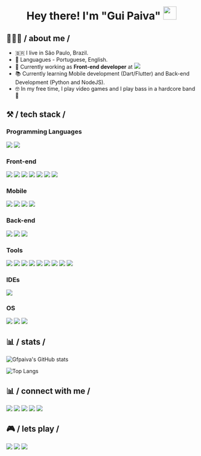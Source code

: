 <h1 align="center">Hey there! I'm "Gui Paiva" <img src="https://media.giphy.com/media/hvRJCLFzcasrR4ia7z/giphy.gif" width="35"></h1>

## 👨🏻‍💻 / about me /

- 🇧🇷 I live in São Paulo, Brazil.
- 💬 Languagues - Portuguese, English.
- 🏢 Currently working as **Front-end developer** at <a href="https://picpay.com/" target="_blank"><img src="https://img.shields.io/badge/-PicPay-05122A?style=flat&logo=picpay" /></a>
- 📚 Currently learning Mobile development (Dart/Flutter) and Back-end Development (Python and NodeJS).
- 🤓 In my free time, I play video games and I play bass in a hardcore band 🤘

## ⚒️ / tech stack /

### Programming Languages
<img src="https://img.shields.io/badge/-JavaScript-05122A?style=flat&logo=javascript" /> <img src="https://img.shields.io/badge/-TypeScript-05122A?style=flat&logo=typescript" />

### Front-end
<img src="https://img.shields.io/badge/-HTML-05122A?style=flat&logo=html5" /> <img src="https://img.shields.io/badge/-CSS-05122A?style=flat&logo=css3" /> <img src="https://img.shields.io/badge/-Sass-05122A?style=flat&logo=sass" /> <img src="https://img.shields.io/badge/-React-05122A?style=flat&logo=react" /> <img src="https://img.shields.io/badge/-NextJS-05122A?style=flat&logo=next.js" /> <img src="https://img.shields.io/badge/-Storybook-05122A?style=flat&logo=storybook" /> <img src="https://img.shields.io/badge/-Testing_Library-05122A?style=flat&logo=TestingLibrary" />

### Mobile
<img src="https://img.shields.io/badge/-Dart-05122A?style=flat&logo=dart" /> <img src="https://img.shields.io/badge/-Flutter-05122A?style=flat&logo=flutter" /> <img src="https://img.shields.io/badge/-React_Native-05122A?style=flat&logo=react" /> <img src="https://img.shields.io/badge/-Expo-05122A?style=flat&logo=expo" />

### Back-end
<img src="https://img.shields.io/badge/-NodeJS-05122A?style=flat&logo=node.js" /> <img src="https://img.shields.io/badge/-ExpressJS-05122A?style=flat&logo=express" /> <img src="https://img.shields.io/badge/-FastAPI-05122A?style=flat&logo=fastapi" />

### Tools
<img src="https://img.shields.io/badge/-Git-05122A?style=flat&logo=git" /> <img src="https://img.shields.io/badge/-ESLint-05122A?style=flat&logo=eslint" /> <img src="https://img.shields.io/badge/-Prettier-05122A?style=flat&logo=prettier" /> <img src="https://img.shields.io/badge/-Docker-05122A?style=flat&logo=docker" /> <img src="https://img.shields.io/badge/-Firebase-05122A?style=flat&logo=firebase" /> <img src="https://img.shields.io/badge/-Cypress-05122A?style=flat&logo=cypress" /> <img src="https://img.shields.io/badge/-Jest-05122A?style=flat&logo=jest" /> <img src="https://img.shields.io/badge/-NX-05122A?style=flat&logo=nx" /> <img src="https://img.shields.io/badge/-New_Relic-05122A?style=flat&logo=newrelic" />

### IDEs
<img src="https://img.shields.io/badge/-VS_Code-05122A?style=flat&logo=visualstudiocode" />

### OS
<img src="https://img.shields.io/badge/-macOS-05122A?style=flat&logo=apple" /> <img src="https://img.shields.io/badge/-Ubuntu-05122A?style=flat&logo=ubuntu" /> <img src="https://img.shields.io/badge/-Windows-05122A?style=flat&logo=windows" />


## 📊 / stats /

![Gfpaiva's GitHub stats](https://github-readme-stats.vercel.app/api?username=gfpaiva&count_private=true&show_icons=true&theme=dracula)

![Top Langs](https://github-readme-stats.vercel.app/api/top-langs/?username=gfpaiva&layout=compact&theme=dracula)

## 📊 / connect with me /

<a href="https://guilherme.dev/resume.pdf" target="_blank"><img src="https://img.shields.io/badge/-My_Resume-05122A?style=flat&logo=readme" /></a>
<a href="https://guilherme.dev/" target="_blank"><img src="https://img.shields.io/badge/-https://guilherme.dev/-05122A?style=flat&logo=googlechrome" /></a>
<a href="mailto:gf.paiva@yahoo.com.br" target="_blank"><img src="https://img.shields.io/badge/-gf.paiva@yahoo.com.br-05122A?style=flat&logo=mail.ru" /></a>
<a href="https://www.linkedin.com/in/gfpaiva/" target="_blank"><img src="https://img.shields.io/badge/-gfpaiva-05122A?style=flat&logo=linkedin" /></a>
<a href="https://www.instagram.com/gf.paiva/" target="_blank"><img src="https://img.shields.io/badge/-gf.paiva-05122A?style=flat&logo=instagram" /></a>

## 🎮 / lets play /

<a href="https://steamcommunity.com/id/gfpaiva/" target="_blank"><img src="https://img.shields.io/badge/-gfpaiva-05122A?style=flat&logo=steam" /></a>
<a href="https://account.xbox.com/pt-br/profile?gamertag=gfx6974" target="_blank"><img src="https://img.shields.io/badge/-gfx6974-05122A?style=flat&logo=xbox" /></a>
<img src="https://img.shields.io/badge/-suicidalll%231535-05122A?style=flat&logo=battle.net" />



